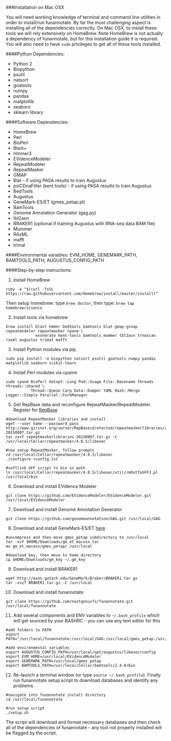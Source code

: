 ###Installation on Mac OSX

You will need working knowledge of terminal and command line utilities in order to install/run funannotate.  By far the most challenging aspect is installing all of the dependencies correctly.  On Mac OSX, to install these tools we will rely extensively on HomeBrew.  Note HomeBrew is not actually a dependency of funannotate, but for this installation guide it is required.  You will also need to have `sudo` privileges to get all of these tools installed.

####Python Dependencies:
* Python 2
* Biopython
* psutil
* natsort
* goatools
* numpy
* pandas
* matplotlib
* seaborn
* sklearn library

####Software Dependencies:
* HomeBrew
* Perl
* BioPerl
* Blast+
* Hmmer3
* EVidenceModeler
* RepeatModeler
* RepeatMasker
* GMAP
* Blat - if using PASA results to train Augustus
* pslCDnaFilter (kent tools) - if using PASA results to train Augustus
* BedTools
* Augustus
* GeneMark-ES/ET (gmes_petap.pl)
* BamTools
* Genome Annotation Generator (gag.py)
* tbl2asn
* BRAKER1 (optional if training Augustus with RNA-seq data BAM file)
* Mummer
* RAxML
* mafft
* trimal

####Environmental variables:
EVM_HOME, GENEMARK_PATH, BAMTOOLS_PATH, AUGUSTUS_CONFIG_PATH

####Step-by-step instructions:

1) Install HomeBrew
```
ruby -e "$(curl -fsSL https://raw.githubusercontent.com/Homebrew/install/master/install)”
```
Then setup homebrew: type `brew doctor`, then type: `brew tap homebrew/science`

2) Install tools via homebrew
```
brew install blast hmmer bedtools bamtools blat gmap-gsnap repeatmodeler repeatmasker cpanm \
             exonerate kent-tools bamtools mummer tbl2asn trnascan raxml augustus trimal mafft
```

3) Install Python modules via pip
```
sudo pip install -U biopython natsort psutil goatools numpy pandas matplotlib seaborn scikit-learn
```

4) Install Perl modules via cpanm
```
sudo cpanm BioPerl Getopt::Long Pod::Usage File::Basename threads threads::shared \
           Thread::Queue Carp Data::Dumper YAML Hash::Merge Logger::Simple Parallel::ForkManager
```

5) Get RepBase data and reconfigure RepeatMasker/RepeatModeler. Register for [RepBase](http://www.girinst.org/repbase/)
```
#download RepeatMasker libraries and install
wget --user name --password pass http://www.girinst.org/server/RepBase/protected/repeatmaskerlibraries/repeatmaskerlibraries-20150807.tar.gz
tar zxvf repeatmaskerlibraries-20150807.tar.gz -C /usr/local/Cellar/repeatmasker/4.0.5/libexec

#now setup RepeatMasker, follow prompts
cd /usr/local/Cellar/repeatmasker/4.0.5/libexec
./configure <config.txt

#softlink GFF script to bin in path
ln /usr/local/Cellar/repeatmasker/4.0.5/libexec/util/rmOutToGFF3.pl /usr/local/bin
```

6) Download and install EVidence Modeler
```
git clone https://github.com/EVidenceModeler/EVidenceModeler.git /usr/local/EVidenceModeler
```

7) Download and install Genome Annotation Generator
```
git clone https://github.com/genomeannotation/GAG.git /usr/local/GAG
```

8) Download and install GeneMark-ES/ET [here](http://exon.gatech.edu/GeneMark/license_download.cgi)
```
#uncompress and then move gmes_petap subdirectory to /usr/local
tar -xvf $HOME/Downloads/gm_et_macosx.tar
mv gm_et_macosx/gmes_petap/ /usr/local

#download key, then move to home directory
cp $HOME/Downloads/gm_key ~/.gm_key
```

9) Download and install BRAKER1
```
wget http://exon.gatech.edu/GeneMark/Braker/BRAKER1.tar.gz
tar -xvzf BRAKER1.tar.gz -C /usr/local
```

10) Download and install funannotate
```
git clone https://github.com/nextgenusfs/funannotate.git /usr/local/funannotate
```

11) Add several components and ENV variables to `~/.bash_profile` which will get sourced by your BASHRC - you can use any text editor for this
```
#add folders to PATH
export PATH="/usr/local/funannotate:/usr/local/GAG:/usr/local/gmes_petap:/usr/local/BRAKER1:$PATH"

#add environmental variables
export AUGUSTUS_CONFIG_PATH=/usr/local/opt/augustus/libexec/config
export EVM_HOME=/usr/local/EVidenceModeler
export GENEMARK_PATH=/usr/local/gmes_petap
export BAMTOOLS_PATH=/usr/local/Cellar/bamtools/2.4.0/bin
```

12) Re-launch a terminal window (or type `source ~/.bash_profile`). Finally run funannotate setup script to download databases and identify any problems.
```
#navigate into funannotate install directory
cd /usr/local/funannotate

#run setup script
./setup.sh
```
The script will download and format necessary databases and then check all of the dependencies of funannotate - any tool not properly installed will be flagged by the script.
